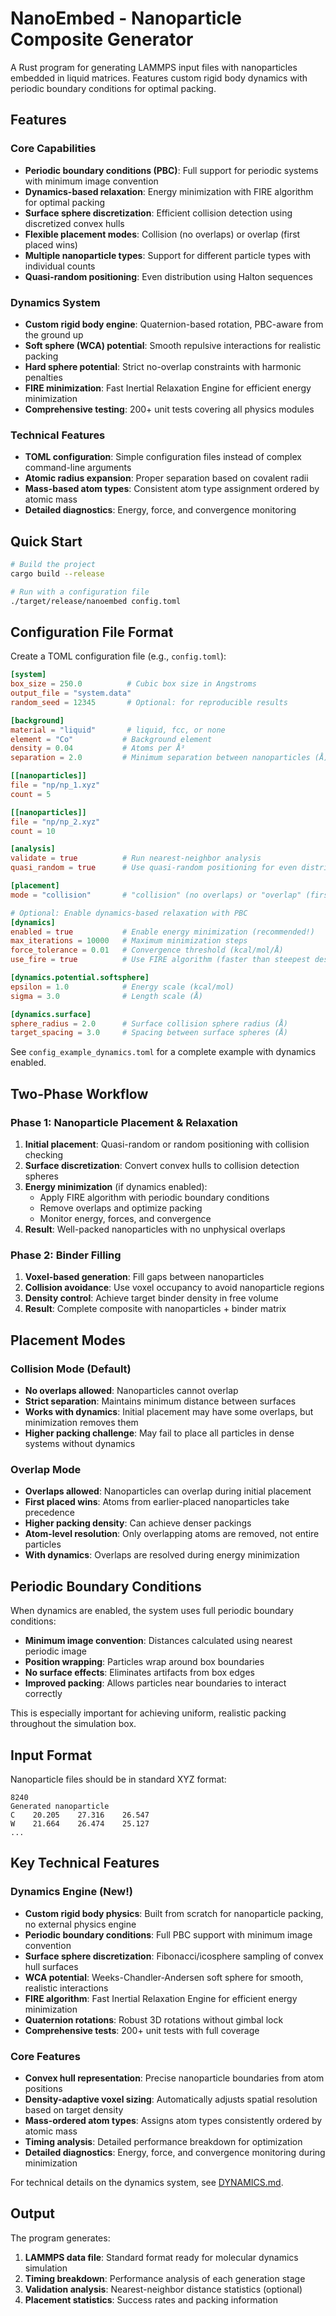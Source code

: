 # NanoEmbed - Nanoparticle Composite Generator

A Rust program for generating LAMMPS input files with nanoparticles embedded in liquid matrices. Features custom rigid body dynamics with periodic boundary conditions for optimal packing.

## Features

### Core Capabilities
- **Periodic boundary conditions (PBC)**: Full support for periodic systems with minimum image convention
- **Dynamics-based relaxation**: Energy minimization with FIRE algorithm for optimal packing
- **Surface sphere discretization**: Efficient collision detection using discretized convex hulls
- **Flexible placement modes**: Collision (no overlaps) or overlap (first placed wins)
- **Multiple nanoparticle types**: Support for different particle types with individual counts
- **Quasi-random positioning**: Even distribution using Halton sequences

### Dynamics System
- **Custom rigid body engine**: Quaternion-based rotation, PBC-aware from the ground up
- **Soft sphere (WCA) potential**: Smooth repulsive interactions for realistic packing
- **Hard sphere potential**: Strict no-overlap constraints with harmonic penalties
- **FIRE minimization**: Fast Inertial Relaxation Engine for efficient energy minimization
- **Comprehensive testing**: 200+ unit tests covering all physics modules

### Technical Features
- **TOML configuration**: Simple configuration files instead of complex command-line arguments
- **Atomic radius expansion**: Proper separation based on covalent radii
- **Mass-based atom types**: Consistent atom type assignment ordered by atomic mass
- **Detailed diagnostics**: Energy, force, and convergence monitoring

## Quick Start

```bash
# Build the project
cargo build --release

# Run with a configuration file
./target/release/nanoembed config.toml
```

## Configuration File Format

Create a TOML configuration file (e.g., `config.toml`):

```toml
[system]
box_size = 250.0          # Cubic box size in Angstroms
output_file = "system.data"
random_seed = 12345       # Optional: for reproducible results

[background]
material = "liquid"       # liquid, fcc, or none
element = "Co"           # Background element
density = 0.04           # Atoms per Å³
separation = 2.0         # Minimum separation between nanoparticles (Å)

[[nanoparticles]]
file = "np/np_1.xyz"
count = 5

[[nanoparticles]]
file = "np/np_2.xyz"
count = 10

[analysis]
validate = true          # Run nearest-neighbor analysis
quasi_random = true      # Use quasi-random positioning for even distribution

[placement]
mode = "collision"       # "collision" (no overlaps) or "overlap" (first wins)

# Optional: Enable dynamics-based relaxation with PBC
[dynamics]
enabled = true           # Enable energy minimization (recommended!)
max_iterations = 10000   # Maximum minimization steps
force_tolerance = 0.01   # Convergence threshold (kcal/mol/Å)
use_fire = true          # Use FIRE algorithm (faster than steepest descent)

[dynamics.potential.softsphere]
epsilon = 1.0            # Energy scale (kcal/mol)
sigma = 3.0              # Length scale (Å)

[dynamics.surface]
sphere_radius = 2.0      # Surface collision sphere radius (Å)
target_spacing = 3.0     # Spacing between surface spheres (Å)
```

See `config_example_dynamics.toml` for a complete example with dynamics enabled.

## Two-Phase Workflow

### Phase 1: Nanoparticle Placement & Relaxation
1. **Initial placement**: Quasi-random or random positioning with collision checking
2. **Surface discretization**: Convert convex hulls to collision detection spheres
3. **Energy minimization** (if dynamics enabled):
   - Apply FIRE algorithm with periodic boundary conditions
   - Remove overlaps and optimize packing
   - Monitor energy, forces, and convergence
4. **Result**: Well-packed nanoparticles with no unphysical overlaps

### Phase 2: Binder Filling
1. **Voxel-based generation**: Fill gaps between nanoparticles
2. **Collision avoidance**: Use voxel occupancy to avoid nanoparticle regions
3. **Density control**: Achieve target binder density in free volume
4. **Result**: Complete composite with nanoparticles + binder matrix

## Placement Modes

### Collision Mode (Default)
- **No overlaps allowed**: Nanoparticles cannot overlap
- **Strict separation**: Maintains minimum distance between surfaces
- **Works with dynamics**: Initial placement may have some overlaps, but minimization removes them
- **Higher packing challenge**: May fail to place all particles in dense systems without dynamics

### Overlap Mode
- **Overlaps allowed**: Nanoparticles can overlap during initial placement
- **First placed wins**: Atoms from earlier-placed nanoparticles take precedence
- **Higher packing density**: Can achieve denser packings
- **Atom-level resolution**: Only overlapping atoms are removed, not entire particles
- **With dynamics**: Overlaps are resolved during energy minimization

## Periodic Boundary Conditions

When dynamics are enabled, the system uses full periodic boundary conditions:

- **Minimum image convention**: Distances calculated using nearest periodic image
- **Position wrapping**: Particles wrap around box boundaries
- **No surface effects**: Eliminates artifacts from box edges
- **Improved packing**: Allows particles near boundaries to interact correctly

This is especially important for achieving uniform, realistic packing throughout the simulation box.

## Input Format

Nanoparticle files should be in standard XYZ format:
```
8240
Generated nanoparticle
C    20.205    27.316    26.547
W    21.664    26.474    25.127
...
```

## Key Technical Features

### Dynamics Engine (New!)
- **Custom rigid body physics**: Built from scratch for nanoparticle packing, no external physics engine
- **Periodic boundary conditions**: Full PBC support with minimum image convention
- **Surface sphere discretization**: Fibonacci/icosphere sampling of convex hull surfaces
- **WCA potential**: Weeks-Chandler-Andersen soft sphere for smooth, realistic interactions
- **FIRE algorithm**: Fast Inertial Relaxation Engine for efficient energy minimization
- **Quaternion rotations**: Robust 3D rotations without gimbal lock
- **Comprehensive tests**: 200+ unit tests with full coverage

### Core Features
- **Convex hull representation**: Precise nanoparticle boundaries from atom positions
- **Density-adaptive voxel sizing**: Automatically adjusts spatial resolution based on target density
- **Mass-ordered atom types**: Assigns atom types consistently ordered by atomic mass
- **Timing analysis**: Detailed performance breakdown for optimization
- **Detailed diagnostics**: Energy, force, and convergence monitoring during minimization

For technical details on the dynamics system, see [DYNAMICS.md](DYNAMICS.md).

## Output

The program generates:
1. **LAMMPS data file**: Standard format ready for molecular dynamics simulation
2. **Timing breakdown**: Performance analysis of each generation stage
3. **Validation analysis**: Nearest-neighbor distance statistics (optional)
4. **Placement statistics**: Success rates and packing information